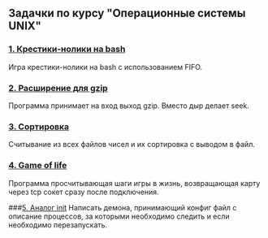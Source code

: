 ## Задачки по курсу "Операционные системы UNIX"

### [1. Крестики-нолики на bash](https://github.com/defntvdm/os2018unix/tree/master/tic_tac_toe)
Игра крестики-нолики на bash c использованием FIFO.

### [2. Расширение для gzip](https://github.com/defntvdm/os2018unix/tree/master/sparser)
Программа принимает на вход выход gzip. Вместо дыр делает seek.

### [3. Сортировка](https://github.com/defntvdm/os2018unix/tree/master/sort)
Считывание из всех файлов чисел и их сортировка c выводом в файл.

### [4. Game of life](https://github.com/defntvdm/os2018unix/tree/master/game_of_life)
Программа просчитывающая шаги игры в жизнь, возвращающая карту через tcp сокет сразу после подключения.

###[5. Аналог init](https://github.com/defntvdm/os2018unix/tree/master/initd)
Написать демона, принимающий конфиг файл с описание процессов, за которыми необходимо следить и если необходимо перезапускать.


